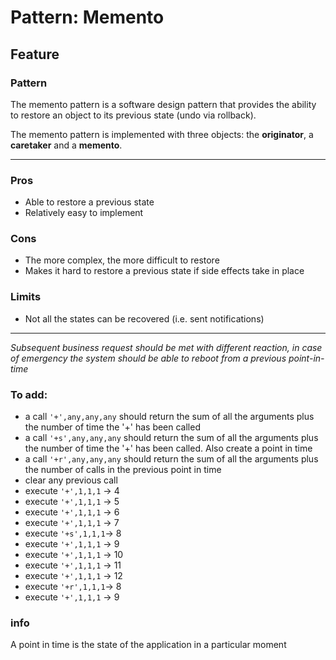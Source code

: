 # Pattern: Memento

## Feature 

### Pattern

The memento pattern is a software design pattern that provides the ability
to restore an object to its previous state (undo via rollback).

The memento pattern is implemented with three objects: the **originator**, a **caretaker** and a **memento**.

---

### Pros

- Able to restore a previous state
- Relatively easy to implement

### Cons

- The more complex, the more difficult to restore
- Makes it hard to restore a previous state if side effects take in place

### Limits

- Not all the states can be recovered (i.e. sent notifications)

---

*Subsequent business request should be met with different reaction, in case of emergency the system should be able to reboot from a previous point-in-time*
### To add:
 - a call `'+',any,any,any` should return the sum of all the arguments plus the number of time the '+' has been called
 - a call `'+s',any,any,any` should return the sum of all the arguments plus the number of time the '+' has been called. Also create a point in time
 - a call `'+r',any,any,any` should return the sum of all the arguments plus the number of calls in the previous point in time
 - clear any previous call
 - execute `'+',1,1,1` -> 4
 - execute `'+',1,1,1` -> 5
 - execute `'+',1,1,1` -> 6
 - execute `'+',1,1,1` -> 7
 - execute `'+s',1,1,1`-> 8
 - execute `'+',1,1,1` -> 9
 - execute `'+',1,1,1` -> 10 
 - execute `'+',1,1,1` -> 11
 - execute `'+',1,1,1` -> 12
 - execute `'+r',1,1,1`-> 8
 - execute `'+',1,1,1` -> 9
  
### info

A point in time is the state of the application in a particular moment

 
 
